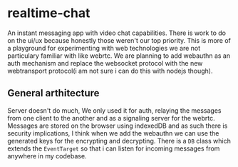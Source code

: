 # realtime-chat
An instant messaging app with video chat capabilities. There is work to do on the ui/ux because honestly those weren't our top priority. This is more of a playground
for experimenting with web technologies we are not particulary familiar with like webrtc.
We are planning to add webauthn as an auth mechanism and replace the websocket protocol with the new webtransport protocol(i am not sure i can do this with nodejs though).

## General arthitecture
Server doesn't do much, We only used it for auth, relaying the messages from one client to the another and as a signaling server for the webrtc.
Messages are stored on the browser using indexedDB and as such there is security implications, I think when we add the webauthn we can use the generated keys for the
encrypting and decrypting. 
There is a `DB` class which extends the `EventTarget` so that i can listen for incoming messages from anywhere in my codebase.

